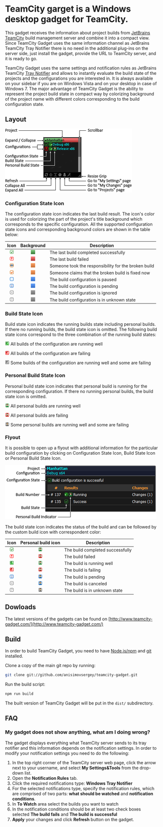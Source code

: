 # TeamCity garget is a Windows desktop gadget for TeamCity.

This gadget receives the information about project builds from [JetBrains TeamCity](https://www.jetbrains.com/teamcity/) build management server and combine it into a compact view. Since  TeamCity Gadget uses the same information channel as JetBrains TeamCity Tray Notifier there is no need in the additional plug-ins on the server side, just install the gadget, provide the URL to TeamCity server, and it is ready to go.

TeamCity Gadget uses the same settings and notification rules as JetBrains TeamCity [Tray Notifier](https://confluence.jetbrains.com/display/TCD8/Windows+Tray+Notifier) and allows to instantly evaluate the build state of the projects and the configurations you are interested in. It is always available on your sidebar if you are on Windows Vista and on your desktop in case of Windows 7. The major advantage of TeamCity Gadget is the ability to represent the project build state in compact way by colorizing background of the project name with different colors corresponding to the build configuration state.

## Layout

![gadget_layout]

### Configuration State Icon

The configuration state icon indicates the last build result. The icon's color is used for colorizing the part of the project's title background which corresponds to the specific configuration. All the supported configuration state icons and corresponding background colors are shown in the table below:

| Icon | Background | Description |
|:----:|:----------:|-------------|
|![success]|![background_green]|The last build completed successfully|
|![error]|![background_red]|The last build failed
|![fixing]|![background_orange]|Someone took the responsibility for the broken build
|![fixed]|![background_orange]|Someone claims that the broken build is fixed now
|![paused]|![background_blue]|The build configuration is paused
|![pending]|![background_blue]|The build configuration is pending
|![ignored]|![background_gray]|The build configuration is ignored
|![unknown]|![background_gray]|The build configuration is in unknown state

### Build State Icon
Build state icon indicates the running builds state including personal builds. If there no running builds, the build state icon is omitted. The following build state icons correspond to the three combination of the running build states:

![running_green] All builds of the configuration are running well

![running_red] All builds of the configuration are failing

![running_gray] Some builds of the configuration are running well and some are failing

### Personal Build State Icon
Personal build state icon indicates that personal build is running for the corresponding configuration. If there no running personal builds, the build state icon is omitted.

![person_green] All personal builds are running well

![person_red] All personal builds are failing

![person_gray] Some personal builds are running well and some are failing

### Flyout

It is possible to open up a flyout with additional information for the particular build configuration by clicking on Configuration State Icon, Build State Icon or Personal Build State Icon.

![gadget_flyout]

The build state icon indicates the status of the build and can be followed by the custom build icon with correspondent color:

| Icon | Personal build icon | Description |
|:----:|:----------:|-------------|
|![success]|![person_green]| The build completed successfully
|![error]|![person_red]| The build failed
|![running_green]|![person_green]| The build is running well
|![running_red]|![person_red]| The build is failing
|![pending]|![person_blue]| The build is pending
|![ignored]|![person_blue]|	The build is canceled
|![unknown]|![person_gray]|	The build is in unknown state

[gadget_layout]:/design/gadget_layout.png
[gadget_flyout]:/design/gadget_flyout.png

[success]:/design/success.png
[error]:/design/error.png
[fixing]:/design/fixing.png
[fixed]:/design/fixed.png
[paused]:/design/paused.png
[pending]:/design/pending.png
[ignored]:/design/ignored.png
[unknown]:/design/gray.png

[background_green]:/design/background_green.png
[background_red]:/design/background_red.png
[background_orange]:/design/background_orange.png
[background_blue]:/design/background_blue.png
[background_gray]:/design/background_gray.png

[running_green]:/design/running_green.gif
[running_red]:/design/running_red.gif
[running_gray]:/design/running_gray.gif

[person_green]:/design/person_green.png
[person_red]:/design/person_red.png
[person_blue]:/design/person_blue.png
[person_gray]:/design/person_gray.png

## Dowloads
The latest versions of the gadgets can be found on [http://www.teamcity-gadget.com/](http://www.teamcity-gadget.com/)

## Build

In order to build TeamCity Gadget, you need to have [Node.js/npm](https://nodejs.org/en/download/) and [git](https://git-scm.com/downloads) installed.

Clone a copy of the main git repo by running:

```bash
git clone git://github.com/anisimovsergey/teamcity-gadget.git
```

Run the build script:
```bash
npm run build
```

The built version of TeamCity Gadget will be put in the `dist/` subdirectory.

## FAQ

### My gadget does not show anything, what am I doing wrong?

The gadget displays everything what TeamCity server sends to its tray notifier and this information depends on the notification settings. In order to modify your notification settings you need to do the following:

1. In the top right corner of the TeamCity server web page, click the arrow next to your username, and select **My Settings&Tools** from the drop-down list.
2. Open the **Notification Rules** tab.
3. Click the required notifications type: **Windows Tray Notifier**
4. For the selected notifications type, specify the notification rules, which are comprised of two parts: **what should be watched** and **notification conditions**.
5. In **To Watch** area select the builds you want to watch
6. In the notification conditions should be at least two check boxes selected **The build fails** and **The build is successful**
7. **Apply** your changes and click **Refresh** button on the gadget.
